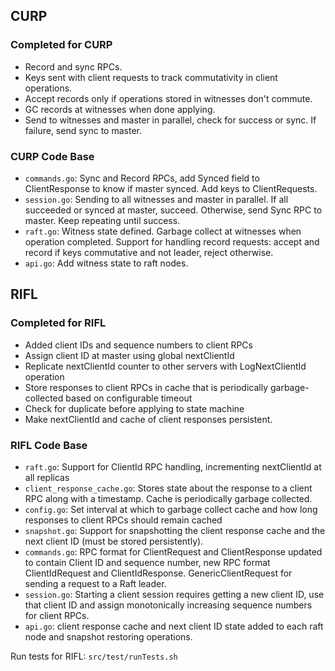 ## CURP

### Completed for CURP
* Record and sync RPCs.
* Keys sent with client requests to track commutativity in client operations.
* Accept records only if operations stored in witnesses don't commute.
* GC records at witnesses when done applying.
* Send to witnesses and master in parallel, check for success or sync. If failure, send sync to master.

### CURP Code Base
* `commands.go`: Sync and Record RPCs, add Synced field to ClientResponse to know if master synced. Add keys to ClientRequests.
* `session.go`: Sending to all witnesses and master in parallel. If all succeeded or synced at master, succeed. Otherwise, send Sync RPC to master. Keep repeating until success.  
* `raft.go`: Witness state defined. Garbage collect at witnesses when operation completed. Support for handling record requests: accept and record if keys commutative and not leader, reject otherwise.
* `api.go`: Add witness state to raft nodes.

## RIFL

### Completed for RIFL
* Added client IDs and sequence numbers to client RPCs
* Assign client ID at master using global nextClientId
* Replicate nextClientId counter to other servers with LogNextClientId operation
* Store responses to client RPCs in cache that is periodically garbage-collected based on configurable timeout
* Check for duplicate before applying to state machine
* Make nextClientId and cache of client responses persistent.

### RIFL Code Base
* `raft.go`: Support for ClientId RPC handling, incrementing nextClientId at all replicas
* `client_response_cache.go`: Stores state about the response to a client RPC along with a timestamp. Cache is periodically garbage collected.
* `config.go`: Set interval at which to garbage collect cache and how long responses to client RPCs should remain cached
* `snapshot.go`: Support for snapshotting the client response cache and the next client ID (must be stored persistently).
* `commands.go`: RPC format for ClientRequest and ClientResponse updated to contain Client ID and sequence number, new RPC format ClientIdRequest and ClientIdResponse. GenericClientRequest for sending a request to a Raft leader.
* `session.go`: Starting a client session requires getting a new client ID, use that client ID and assign monotonically increasing sequence numbers for client RPCs.
* `api.go`: client response cache and next client ID state added to each raft node and snapshot restoring operations.

Run tests for RIFL: `src/test/runTests.sh`
